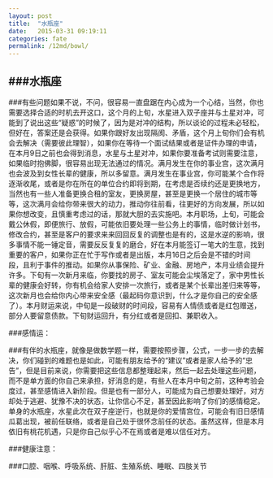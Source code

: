 ```yaml
---
layout: post
title:  "水瓶座"
date:   2015-03-31 09:19:11
categories: fate
permalink: /12md/bowl/
---
```


###水瓶座
---

###有些问题如果不说，不问，很容易一直盘踞在内心成为一个心结，当然，你也需要选择合适的时机去开这口，这个月的上旬，水星进入双子座并与土星对冲，可能到了说出这些“疑惑”的时候了，因为是对冲的结构，所以谈论的过程未必轻松，但好在，答案还是会获得。如果你跟好友出现隔阂、矛盾，这个月上旬你们会有机会去解决（需要彼此理智），如果你在等待一个面试结果或者是证件办理的申请，在本月9日之前也会得到消息，水星与土星对冲，如果你要准备考试则需要注意，如果临时抱佛脚，很容易出现无法通过的情况。满月发生在你的事业宫，这次满月也会波及到女性长辈的健康，所以多留意。满月发生在事业宫，你可能某个合作将逐渐收尾，或者是你在所在的单位合约即将到期，在考虑是否续约还是更换地方，当然也有一些人准备更换合租的室友，更换房屋，甚至是更换一个居住的城市等等，这次满月会给你带来很大的动力，推动你往前看，往更好的方向发展，所以如果你想改变，且慎重考虑过的话，那就大胆的去实施吧。本月职场，上旬，可能会戴公休假，即便旅行、放假，可能依旧要处理一些公务上的事情，临时做计划书，修改合约，甚至是客户的要求来来回回反复的调整也是有的，这是水逆的影响，很多事情不能一锤定音，需要反反复复的磨合，好在本月能签订一笔大的生意，找到重要的客户，如果你正在忙于写作或者是出版，本月16日之后会是不错的时间段，且利于事件的推动。如果你从事保险、矿业、金融、房地产，本月业绩会提升许多。下旬有一次新月来临，你要找的房子、室友可能会尘埃落定了，家中男性长辈的健康会好转，你有机会给家人安排一次旅行，或者是某个长辈出差归来等等，这次新月也会给你内心带来安全感（最起码你意识到，什么才是你自己的安全感了）。本月财运来说，中旬是一段破财的时间段，容易有人情债或者是红包赠送，部分人要留意债款。下旬财运回升，有分红或者是回扣、兼职收入。

###感情运：

###有伴的水瓶座，就像是做数学题一样，需要按照步骤，公式，一步一步的去解决，你们碰到的难题也是如此，可能有朋友给予的“建议”或者是家人给予的“忠告”，但是目前来说，你需要把这些信息都整理起来，然后一起去处理这些问题，而不是单方面的你自己来承担，好消息的是，有些人在本月中旬之前，这种考验会度过，甚至感情进入新阶段。但是也有一部分人，可能成为自己想要处理好，对方却处于逃避、犹豫不决的状态，让你信心不足，甚至因此影响了你们的感情稳定。单身的水瓶座，水星此次在双子座逆行，也就是你的爱情宫位，可能会有旧日感情瓜葛出现，被前任联络，或者是自己处于很怀念前任的状态。虽然这样，但是本月依旧有桃花机遇，只是你自己似乎心不在焉或者是难以信任对方。

###健康注意：

###口腔、咽喉、呼吸系统、肝脏、生殖系统、睡眠、四肢关节
